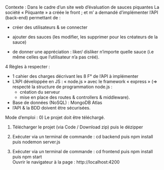 Contexte : Dans le cadre d’un site web d’évaluation de sauces piquantes
La société « Piiquante » a créée le front ; et m’ a demandé d’implémenter l’API (back-end) permettant de : 
	
  - créer des utilisateurs & se connecter
	
  - ajouter des sauces (les modifier, les supprimer pour les créateurs de la sauce)
	
  - de donner une appréciation : liker/ disliker n’importe quelle sauce (i.e même celles que l’utilisateur n’a pas créé).

4 Règles à respecter :
- 1 cahier des charges décrivant les 8 F° de l’API à implémenter
- L’API développée en JS : « node.js » avec le framework « express »
	(=> respecté la structure de programmation node.js :
	- création du serveur
	- mise en place des routes & controllers & middleware).
- Base de données (NoSQL) : MongoDB Atlas
- l’API & la BDD doivent être sécurisées.

Mode d’emploi : 0) Le projet doit être téléchargé.

1) Télécharger le projet (via Code / Download zip) puis le dézipper 
2) Exécuter via un terminal de commande : 
cd backend puis npm install puis nodemon server.js

3) Exécuter via un terminal de commande :
cd frontend puis npm install puis npm start  
Ouvrir le navigateur à la page : http://localhost:4200

